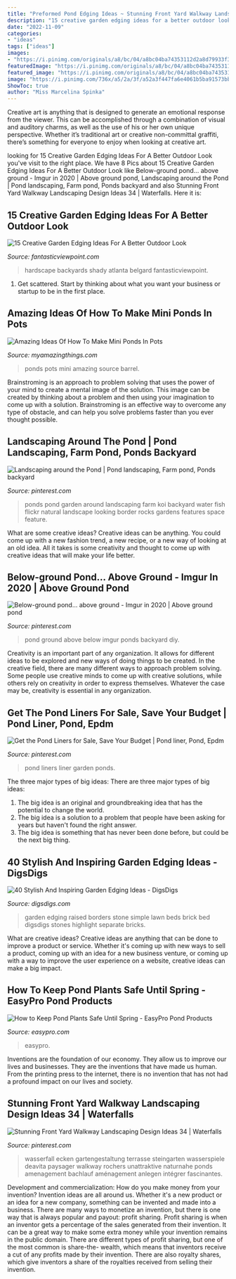 ```yaml
---
title: "Preformed Pond Edging Ideas ~ Stunning Front Yard Walkway Landscaping Design Ideas 34"
description: "15 creative garden edging ideas for a better outdoor look"
date: "2022-11-09"
categories:
- "ideas"
tags: ["ideas"]
images:
- "https://i.pinimg.com/originals/a8/bc/04/a8bc04ba74353112d2a8d79933f330a3.jpg"
featuredImage: "https://i.pinimg.com/originals/a8/bc/04/a8bc04ba74353112d2a8d79933f330a3.jpg"
featured_image: "https://i.pinimg.com/originals/a8/bc/04/a8bc04ba74353112d2a8d79933f330a3.jpg"
image: "https://i.pinimg.com/736x/a5/2a/3f/a52a3f447fa6e4061b5ba91573bb057d--pond-liner-the-pond.jpg"
ShowToc: true
author: "Miss Marcelina Spinka"
---
```



Creative art is anything that is designed to generate an emotional response from the viewer. This can be accomplished through a combination of visual and auditory charms, as well as the use of his or her own unique perspective. Whether it’s traditional art or creative non-committal graffiti, there’s something for everyone to enjoy when looking at creative art.

	

		
looking for 15 Creative Garden Edging Ideas For A Better Outdoor Look you've visit to the right place. We have 8 Pics about 15 Creative Garden Edging Ideas For A Better Outdoor Look like Below-ground pond... above ground - Imgur in 2020 | Above ground pond, Landscaping around the Pond | Pond landscaping, Farm pond, Ponds backyard and also Stunning Front Yard Walkway Landscaping Design Ideas 34 | Waterfalls. Here it is:
		
    
## 15 Creative Garden Edging Ideas For A Better Outdoor Look

<img loading=lazy src="http://www.fantasticviewpoint.com/wp-content/uploads/2016/08/shady-backyard-ideas-stacked-stone-edging-natural-stone-garden-paving-hardscape-design-ideas-exterior-garden-interesting-hardscape-ideas-for-backyards-634x532.jpg" onerror="this.onerror=null;this.src='https://tse2.mm.bing.net/th?id=OIP.WBpNd1gi-rLqKwpzhtFqJgHaGN&amp;pid=15.1';" alt="15 Creative Garden Edging Ideas For A Better Outdoor Look">

_Source: fantasticviewpoint.com_

>hardscape backyards shady atlanta belgard fantasticviewpoint. 

	

1. Get scattered. Start by thinking about what you want your business or startup to be in the first place.

    
## Amazing Ideas Of How To Make Mini Ponds In Pots

<img loading=lazy src="http://myamazingthings.com/wp-content/uploads/2017/04/wine-barrel.jpg" onerror="this.onerror=null;this.src='https://tse4.mm.bing.net/th?id=OIP.kSIcvhpq1xaSWyXA4gHSxAHaMY&amp;pid=15.1';" alt="Amazing Ideas Of How To Make Mini Ponds In Pots">

_Source: myamazingthings.com_

>ponds pots mini amazing source barrel. 

	

Brainstroming is an approach to problem solving that uses the power of your mind to create a mental image of the solution. This image can be created by thinking about a problem and then using your imagination to come up with a solution. Brainstroming is an effective way to overcome any type of obstacle, and can help you solve problems faster than you ever thought possible.

    
## Landscaping Around The Pond | Pond Landscaping, Farm Pond, Ponds Backyard

<img loading=lazy src="https://i.pinimg.com/736x/c7/ca/73/c7ca735f43aab898d81005771287e769--farm-ponds-garden-ponds.jpg" onerror="this.onerror=null;this.src='https://tse2.mm.bing.net/th?id=OIP.Qqmq00X26R6CBO2OUS7ZLwHaE6&amp;pid=15.1';" alt="Landscaping around the Pond | Pond landscaping, Farm pond, Ponds backyard">

_Source: pinterest.com_

>ponds pond garden around landscaping farm koi backyard water fish flickr natural landscape looking border rocks gardens features space feature. 

	

What are some creative ideas?
Creative ideas can be anything. You could come up with a new fashion trend, a new recipe, or a new way of looking at an old idea. All it takes is some creativity and thought to come up with creative ideas that will make your life better.

    
## Below-ground Pond... Above Ground - Imgur In 2020 | Above Ground Pond

<img loading=lazy src="https://i.pinimg.com/originals/83/fa/9a/83fa9a53070dd3cdb883a1083e99827a.jpg" onerror="this.onerror=null;this.src='https://tse1.mm.bing.net/th?id=OIP.QLvl11F2QLqNn5rQdLMrXwHaJ3&amp;pid=15.1';" alt="Below-ground pond... above ground - Imgur in 2020 | Above ground pond">

_Source: pinterest.com_

>pond ground above below imgur ponds backyard diy. 

	

Creativity is an important part of any organization. It allows for different ideas to be explored and new ways of doing things to be created. In the creative field, there are many different ways to approach problem solving. Some people use creative minds to come up with creative solutions, while others rely on creativity in order to express themselves. Whatever the case may be, creativity is essential in any organization.

    
## Get The Pond Liners For Sale, Save Your Budget | Pond Liner, Pond, Epdm

<img loading=lazy src="https://i.pinimg.com/736x/a5/2a/3f/a52a3f447fa6e4061b5ba91573bb057d--pond-liner-the-pond.jpg" onerror="this.onerror=null;this.src='https://tse4.mm.bing.net/th?id=OIP.VGsW_2VSaiGUerCqPq_0lwHaFj&amp;pid=15.1';" alt="Get the Pond Liners for Sale, Save Your Budget | Pond liner, Pond, Epdm">

_Source: pinterest.com_

>pond liners liner garden ponds. 

	

The three major types of big ideas:
There are three major types of big ideas: 
1. The big idea is an original and groundbreaking idea that has the potential to change the world. 
2. The big idea is a solution to a problem that people have been asking for years but haven't found the right answer. 
3. The big idea is something that has never been done before, but could be the next big thing.

    
## 40 Stylish And Inspiring Garden Edging Ideas - DigsDigs

<img loading=lazy src="https://www.digsdigs.com/photos/2019/04/18-simple-stone-borders-are-a-nice-and-very-laconic-idea-for-a-contemporary-garden-you-may-go-for-raised-or-usual-garden-beds.jpg" onerror="this.onerror=null;this.src='https://tse4.mm.bing.net/th?id=OIP.5NWcXrBOzCUV-Gyo-VxoRwHaLn&amp;pid=15.1';" alt="40 Stylish And Inspiring Garden Edging Ideas - DigsDigs">

_Source: digsdigs.com_

>garden edging raised borders stone simple lawn beds brick bed digsdigs stones highlight separate bricks. 

	

What are creative ideas?
Creative ideas are anything that can be done to improve a product or service. Whether it's coming up with new ways to sell a product, coming up with an idea for a new business venture, or coming up with a way to improve the user experience on a website, creative ideas can make a big impact.

    
## How To Keep Pond Plants Safe Until Spring - EasyPro Pond Products

<img loading=lazy src="https://easypro.com/wp-content/uploads/2019/09/Allendale-Ponds-picSM2.jpg" onerror="this.onerror=null;this.src='https://tse4.mm.bing.net/th?id=OIP.gST8FrURqAOtCk3bIBBjWwHaFj&amp;pid=15.1';" alt="How to Keep Pond Plants Safe Until Spring - EasyPro Pond Products">

_Source: easypro.com_

>easypro. 

	

Inventions are the foundation of our economy. They allow us to improve our lives and businesses. They are the inventions that have made us human. From the printing press to the internet, there is no invention that has not had a profound impact on our lives and society.

    
## Stunning Front Yard Walkway Landscaping Design Ideas 34 | Waterfalls

<img loading=lazy src="https://i.pinimg.com/originals/a8/bc/04/a8bc04ba74353112d2a8d79933f330a3.jpg" onerror="this.onerror=null;this.src='https://tse3.mm.bing.net/th?id=OIP.ivI4gpNJIoo2tlzSLdux0wHaJ4&amp;pid=15.1';" alt="Stunning Front Yard Walkway Landscaping Design Ideas 34 | Waterfalls">

_Source: pinterest.com_

>wasserfall ecken gartengestaltung terrasse steingarten wasserspiele deavita paysager walkway rochers unattraktive naturnahe ponds amenagement bachlauf aménagement anlegen intégrer fascinantes. 

	

Development and commercialization: How do you make money from your invention?
Invention ideas are all around us. Whether it's a new product or an idea for a new company, something can be invented and made into a business. There are many ways to monetize an invention, but there is one way that is always popular and payout: profit sharing. Profit sharing is when an inventor gets a percentage of the sales generated from their invention. It can be a great way to make some extra money while your invention remains in the public domain. There are different types of profit sharing, but one of the most common is share-the- wealth, which means that inventors receive a cut of any profits made by their invention. There are also royalty shares, which give inventors a share of the royalties received from selling their invention.

